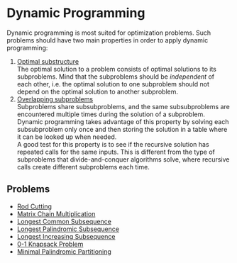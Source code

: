 # Dynamic Programming

Dynamic programming is most suited for optimization problems. Such problems should have two main properties in order to apply dynamic programming:

1. <ins>Optimal substructure</ins>  
   The optimal solution to a problem consists of optimal solutions to its subproblems. Mind that the subproblems should be *independent* of each other, i.e. the optimal solution to one subproblem should not depend on the optimal solution to another subproblem.
2. <ins>Overlapping subproblems</ins>  
   Subproblems share subsubproblems, and the same subsubproblems are encountered multiple times during the solution of a subproblem. Dynamic programming takes advantage of this property by solving each subsubproblem only once and then storing the solution in a table where it can be looked up when needed.  
   A good test for this property is to see if the recursive solution has repeated calls for the same inputs. This is different from the type of subproblems that divide-and-conquer algorithms solve, where recursive calls create different subproblems each time.

## Problems

* [Rod Cutting](https://github.com/pl3onasm/Algorithms/tree/main/algorithms/dynamic-programming/rod-cutting)
* [Matrix Chain Multiplication](https://github.com/pl3onasm/Algorithms/tree/main/algorithms/dynamic-programming/matrix-chain-mult)
* [Longest Common Subsequence](https://github.com/pl3onasm/Algorithms/tree/main/algorithms/dynamic-programming/longest-common-sub)
* [Longest Palindromic Subsequence](https://github.com/pl3onasm/Algorithms/tree/main/algorithms/dynamic-programming/longest-palin-sub)
* [Longest Increasing Subsequence](https://github.com/pl3onasm/Algorithms/tree/main/algorithms/dynamic-programming/longest-increasing-sub)
* [0-1 Knapsack Problem](https://github.com/pl3onasm/Algorithms/tree/main/algorithms/dynamic-programming/knapsack)
* [Minimal Palindromic Partitioning](https://github.com/pl3onasm/Algorithms/tree/main/algorithms/min-pal-part)
